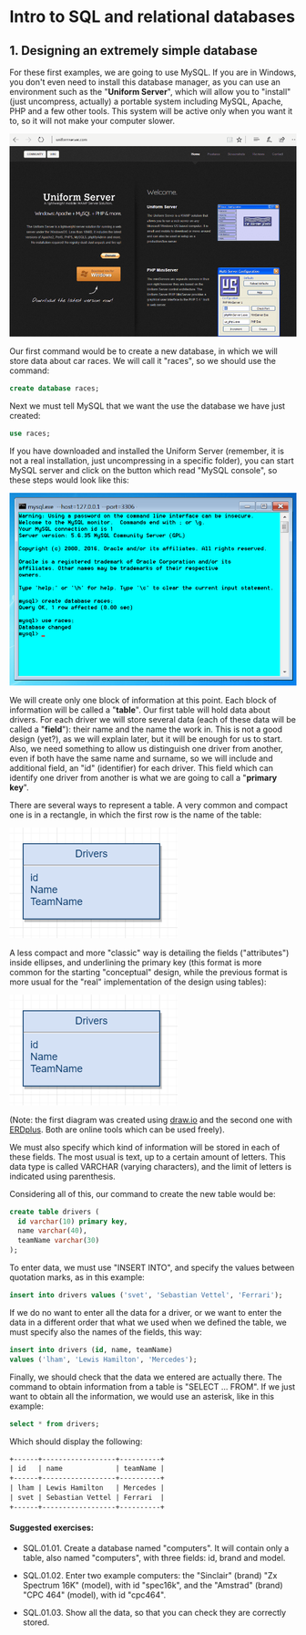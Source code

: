 # Intro to SQL and relational databases

## 1. Designing an extremely simple database

For these first examples, we are going to use MySQL. If you are in Windows, you 
don't even need to install this database manager, as you can use an environment 
such as the "**Uniform Server**", which will allow you to "install" (just 
uncompress, actually) a portable system including MySQL, Apache, PHP and a few 
other tools. This system will be active only when you want it to, so it will 
not make your computer slower.

![](sql01a-uniformServer.png)

Our first command would be to create a new database, in which we will store
data about car races. We will call it "races", so we should use the command:

```sql
create database races;
```

Next we must tell MySQL that we want the use the database we have just created:

```sql
use races;
```

If you have downloaded and installed the Uniform Server (remember, it is not
a real installation, just uncompressing in a specific folder), you can start
MySQL server and click on the button which read "MySQL console", so these
steps would look like this:

![](sql01b-mySQL.png)

We will create only one block of information at this point. Each block of 
information will be called a "**table**". Our first table will hold data about 
drivers. For each driver we will store several data (each of these data will be 
called a "**field**"): their name and the name the work in. This is not a good 
design (yet?), as we will explain later, but it will be enough for us to start. 
Also, we need something to allow us distinguish one driver from another, even 
if both have the same name and surname, so we will include and additional 
field, an "id" (identifier) for each driver. This field which can identify
one driver from another is what we are going to call a "**primary key**".

There are several ways to represent a table. A very common and compact one
is in a rectangle, in which the first row is the name of the table:

![](sql01c-drivers1a.png)

A less compact and more "classic" way is detailing the fields ("attributes") 
inside ellipses, and underlining the primary key (this format is more common 
for the starting "conceptual" design, while the previous format is more usual 
for the "real" implementation of the design using tables):

![](sql01c-drivers1a.png)


(Note: the first diagram was created using [draw.io](https://www.draw.io/)
and the second one with [ERDplus](https://erdplus.com/#/standalone). Both are
online tools which can be used freely).

We must also specify which kind of information will be stored in each of these 
fields. The most usual is text, up to a certain amount of letters. This data 
type is called VARCHAR (varying characters), and the limit of letters is 
indicated using parenthesis.

Considering all of this, our command to create the new table would be:

```sql
create table drivers (
  id varchar(10) primary key,
  name varchar(40),
  teamName varchar(30)
);

```

To enter data, we must use "INSERT INTO", and specify the values between quotation
marks, as in this example:

```sql
insert into drivers values ('svet', 'Sebastian Vettel', 'Ferrari');
```

If we do no want to enter all the data for a driver, or we want to enter the 
data in a different order that what we used when we defined the table, we
must specify also the names of the fields, this way:

```sql
insert into drivers (id, name, teamName) 
values ('lham', 'Lewis Hamilton', 'Mercedes');
```

Finally, we should check that the data we entered are actually there. The 
command to obtain information from a table is "SELECT ... FROM". If we just want
to obtain all the information, we would use an asterisk, like in this example:

```sql
select * from drivers;
```

Which should display the following:

```txt
+------+------------------+----------+
| id   | name             | teamName |
+------+------------------+----------+
| lham | Lewis Hamilton   | Mercedes |
| svet | Sebastian Vettel | Ferrari  |
+------+------------------+----------+
```


#### Suggested exercises:

- SQL.01.01. Create a database named "computers". It will contain only a table, also named "computers", with three fields: id, brand and model.

- SQL.01.02. Enter two example computers: the "Sinclair" (brand) "Zx Spectrum 16K" (model), with id "spec16k", and the "Amstrad" (brand) "CPC 464" (model), with id "cpc464".

- SQL.01.03. Show all the data, so that you can check they are correctly stored.

